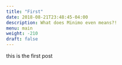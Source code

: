 ```yaml
---
title: "First"
date: 2018-08-21T23:48:45-04:00
description: What does Minimo even means?!
menu: main
weight: -210
draft: false
---
```


this is the first post

